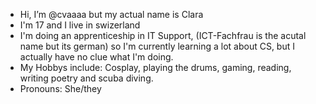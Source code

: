 - Hi, I’m @cvaaaa but my actual name is Clara
- I'm 17 and I live in swizerland
- I'm doing an apprenticeship in IT Support, (ICT-Fachfrau is the acutal name but its german) so I'm currently learning a lot about CS, but I actually have no clue what I'm doing.
- My Hobbys include: Cosplay, playing the drums, gaming, reading, writing poetry and scuba diving.
- Pronouns: She/they

<!---
cvaaaa/cvaaaa is a ✨ special ✨ repository because its `README.md` (this file) appears on your GitHub profile.
You can click the Preview link to take a look at your changes.
--->
